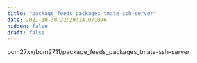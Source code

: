 ```yaml
---
title: "package_feeds_packages_tmate-ssh-server"
date: 2021-10-30 22:29:14.071076
hidden: false
draft: false
---
```


bcm27xx/bcm2711/package_feeds_packages_tmate-ssh-server

